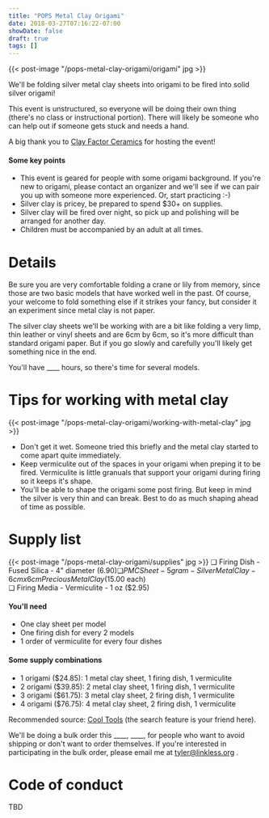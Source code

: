 ```yaml
---
title: "POPS Metal Clay Origami"
date: 2018-03-27T07:16:22-07:00
showDate: false
draft: true
tags: []
---
```

{{< post-image "/pops-metal-clay-origami/origami" jpg >}}

We'll be folding silver metal clay sheets into origami to be fired into solid silver origami!

This event is unstructured, so everyone will be doing their own thing (there's no class or instructional portion). There will likely be someone who can help out if someone gets stuck and needs a hand.

A big thank you to [Clay Factor Ceramics](https://www.clayfactorceramics.com) for hosting the event!

#### Some key points

* This event is geared for people with some origami background. If you're new to origami, please contact an organizer and we'll see if we can pair you up with someone more experienced. Or, start practicing :-)
* Silver clay is pricey, be prepared to spend $30+ on supplies.
* Silver clay will be fired over night, so pick up and polishing will be arranged for another day.
* Children must be accompanied by an adult at all times.

# Details
Be sure you are very comfortable folding a crane or lily from memory, since those are two basic models that have worked well in the past. Of course, your welcome to fold something else if it strikes your fancy, but consider it an experiment since metal clay is not paper.

The silver clay sheets we'll be working with are a bit like folding a very limp, thin leather or vinyl sheets and are 6cm by 6cm, so it's more difficult than standard origami paper. But if you go slowly and carefully you'll likely get something nice in the end.

You'll have ____ hours, so there's time for several models.

# Tips for working with metal clay
{{< post-image "/pops-metal-clay-origami/working-with-metal-clay" jpg >}}
* Don't get it wet. Someone tried this briefly and the metal clay started to come apart quite immediately.
* Keep vermiculite out of the spaces in your origami when preping it to be fired. Vermiculite is little granuals that support your origami during firing so it keeps it's shape.
* You'll be able to shape the origami some post firing. But keep in mind the silver is very thin and can break. Best to do as much shaping ahead of time as possible.

# Supply list
{{< post-image "/pops-metal-clay-origami/supplies" jpg >}}
❏ Firing Dish - Fused Silica - 4" diameter ($6.90)  
❏ PMC Sheet - 5 gram - Silver Metal Clay - 6cm x 6cm Precious Metal Clay ($15.00 each)  
❏ Firing Media - Vermiculite - 1 oz ($2.95)

#### You'll need

* One clay sheet per model
* One firing dish for every 2 models
* 1 order of vermiculite for every four dishes

#### Some supply combinations

* 1 origami ($24.85): 1 metal clay sheet, 1 firing dish, 1 vermiculite
* 2 origami ($39.85): 2 metal clay sheet, 1 firing dish, 1 vermiculite
* 3 origami ($61.75): 3 metal clay sheet, 2 firing dish, 1 vermiculite
* 4 origami ($76.75): 4 metal clay sheet, 2 firing dish, 1 vermiculite

Recommended source: [Cool Tools](http://cooltools.us) (the search feature is your friend here).

We'll be doing a bulk order this ____, ____, for people who want to avoid shipping or don't want to order themselves. If you're interested in participating in the bulk order, please email me at tyler@linkless.org .

# Code of conduct

TBD
